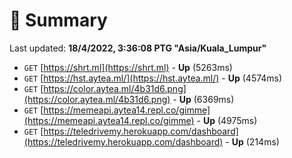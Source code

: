 # 📖 Summary
Last updated: **18/4/2022, 3:36:08 PTG "Asia/Kuala_Lumpur"**

- `GET` [https://shrt.ml](https://shrt.ml) - **Up** (5263ms)
- `GET` [https://hst.aytea.ml/](https://hst.aytea.ml/) - **Up** (4574ms)
- `GET` [https://color.aytea.ml/4b31d6.png](https://color.aytea.ml/4b31d6.png) - **Up** (6369ms)
- `GET` [https://memeapi.aytea14.repl.co/gimme](https://memeapi.aytea14.repl.co/gimme) - **Up** (4975ms)
- `GET` [https://teledrivemy.herokuapp.com/dashboard](https://teledrivemy.herokuapp.com/dashboard) - **Up** (214ms)
